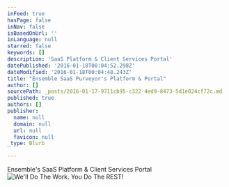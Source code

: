 ```yaml
---
inFeed: true
hasPage: false
inNav: false
isBasedOnUrl: ''
inLanguage: null
starred: false
keywords: []
description: 'SaaS Platform & Client Services Portal'
datePublished: '2016-01-18T00:04:52.298Z'
dateModified: '2016-01-18T00:04:48.243Z'
title: "Ensemble SaaS Purveyor's Platform & Portal"
author: []
sourcePath: _posts/2016-01-17-9711cb95-c322-4ed9-8473-5d1e024cf72c.md
published: true
authors: []
publisher:
  name: null
  domain: null
  url: null
  favicon: null
_type: Blurb

---
```

Ensemble's SaaS Platform & Client Services Portal
![We'll Do The Work.  You Do The REST!](https://s3-us-west-2.amazonaws.com/the-grid-img/p/95e9219402a1d59f4bb47d8fea071bf3a27bbe16.png)